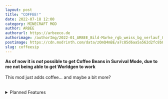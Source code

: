 ```yaml
---
layout: post
title: "COFFEE!"
date: 2022-07-18 12:00
category: MINECRAFT MOD
author: ARBEE
authorurl: https://arbeeco.de
authorimage: /authorImg/2022-01_ARBEE_Bild-Marke_rgb_weiss_bg_verlauf_01.png
postimage: https://cdn.modrinth.com/data/zOmQ4mBE/a7c85d6aa5a562d2fc8b8514d9851ecee823eca7.png
slug: coffeesip
---
```


__As of now it is *not* possible to get Coffee Beans in Survival Mode, due to me not being able to get Worldgen to work__
<br><br>
This mod just adds coffee... and maybe a bit more?
<br><br>
<details>
<summary>Planned Features</summary>
<ul>
<li>Coffee Machiene (working like Brewing Stand)</li>
<li>Generate Coffeebeans in the World</li>
<li>Add Interop with other mods like <a href="https://modrinth.com/mod/chocolate-bar" target="_blank">Chocolate Bar</a> from woody</li>
</ul>
</details>

